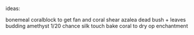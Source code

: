 ideas:

bonemeal coralblock to get fan and coral
shear azalea dead bush + leaves
budding amethyst 1/20 chance silk touch
bake coral to dry
op enchantment